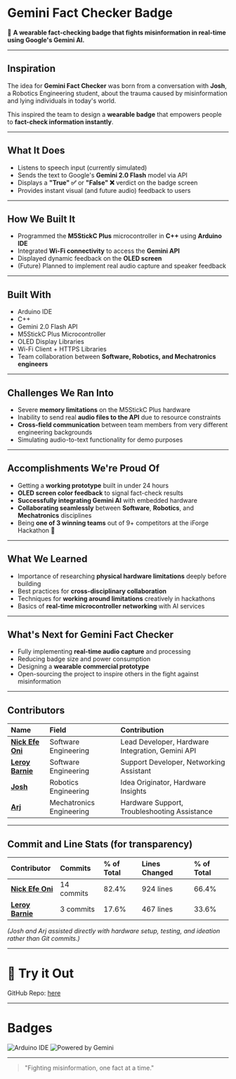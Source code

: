 # Gemini Fact Checker Badge

🚀 **A wearable fact-checking badge that fights misinformation in real-time using Google's Gemini AI.**

---

## Inspiration

The idea for **Gemini Fact Checker** was born from a conversation with **Josh**, a Robotics Engineering student, about the trauma caused by misinformation and lying individuals in today's world.

This inspired the team to design a **wearable badge** that empowers people to **fact-check information instantly**.

---

## What It Does

- Listens to speech input (currently simulated)
- Sends the text to Google's **Gemini 2.0 Flash** model via API
- Displays a **"True" ✅** or **"False" ❌** verdict on the badge screen
- Provides instant visual (and future audio) feedback to users

---

## How We Built It

- Programmed the **M5StickC Plus** microcontroller in **C++** using **Arduino IDE**
- Integrated **Wi-Fi connectivity** to access the **Gemini API**  
- Displayed dynamic feedback on the **OLED screen**
- (Future) Planned to implement real audio capture and speaker feedback

---

## Built With

- Arduino IDE
- C++
- Gemini 2.0 Flash API
- M5StickC Plus Microcontroller
- OLED Display Libraries
- Wi-Fi Client + HTTPS Libraries
- Team collaboration between **Software, Robotics, and Mechatronics engineers**

---

## Challenges We Ran Into

- Severe **memory limitations** on the M5StickC Plus hardware
- Inability to send real **audio files to the API** due to resource constraints
- **Cross-field communication** between team members from very different engineering backgrounds
- Simulating audio-to-text functionality for demo purposes

---

## Accomplishments We're Proud Of

- Getting a **working prototype** built in under 24 hours
- **OLED screen color feedback** to signal fact-check results
- **Successfully integrating Gemini AI** with embedded hardware
- **Collaborating seamlessly** between **Software**, **Robotics**, and **Mechatronics** disciplines
- Being **one of 3 winning teams** out of 9+ competitors at the iForge Hackathon 🎉

---

## What We Learned

- Importance of researching **physical hardware limitations** deeply before building
- Best practices for **cross-disciplinary collaboration**
- Techniques for **working around limitations** creatively in hackathons
- Basics of **real-time microcontroller networking** with AI services

---

## What's Next for Gemini Fact Checker

- Fully implementing **real-time audio capture** and processing
- Reducing badge size and power consumption
- Designing a **wearable commercial prototype**
- Open-sourcing the project to inspire others in the fight against misinformation

---

## Contributors

| Name | Field | Contribution |
|:-----|:------|:-------------|
| [**Nick Efe Oni**](https://github.com/Vic) | Software Engineering | Lead Developer, Hardware Integration, Gemini API |
| [**Leroy Barnie**](https://github.com/yorelb) | Software Engineering | Support Developer, Networking Assistant |
| [**Josh**](https://github.com/TheRealUnexpected42) | Robotics Engineering | Idea Originator, Hardware Insights |
| [**Arj**](https://github.com/happydoko) | Mechatronics Engineering | Hardware Support, Troubleshooting Assistance |
---

## Commit and Line Stats (for transparency)

| Contributor | Commits | % of Total | Lines Changed | % of Total |
|:-----------|:--------|:----------|:--------------|:----------|
| [**Nick Efe Oni**](https://github.com/Vic) | 14 commits | 82.4% | 924 lines | 66.4% |
| [**Leroy Barnie**](https://github.com/yorelb) | 3 commits | 17.6% | 467 lines | 33.6% |

_(Josh and Arj assisted directly with hardware setup, testing, and ideation rather than Git commits.)_

---

# 🌟 Try it Out

GitHub Repo: [here](https://github.com/VictoriousWealth/gemini-fact-checker/)

---

# Badges

![Arduino IDE](https://img.shields.io/badge/Built%20with-ArduinoIDE-informational)
![Powered by Gemini](https://img.shields.io/badge/Powered%20by-GeminiAI-brightgreen)

---

> "Fighting misinformation, one fact at a time."

